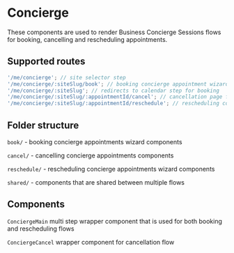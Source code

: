 # Concierge

These components are used to render Business Concierge Sessions flows for booking, cancelling and
rescheduling appointments.

## Supported routes

```js
'/me/concierge'; // site selector step
'/me/concierge/:siteSlug/book'; // booking concierge appointment wizard
'/me/concierge/:siteSlug'; // redirects to calendar step for booking
'/me/concierge/:siteSlug/:appointmentId/cancel'; // cancellation page for concierge appointment
'/me/concierge/:siteSlug/:appointmentId/reschedule'; // rescheduling concierge appointments wizard

```

## Folder structure

`book/` - booking concierge appointments wizard components

`cancel/` - cancelling concierge appointments components

`reschedule/` - rescheduling concierge appointments wizard components

`shared/` - components that are shared between multiple flows

## Components

`ConciergeMain` multi step wrapper component that is used for both booking and rescheduling flows

`ConciergeCancel` wrapper component for cancellation flow
